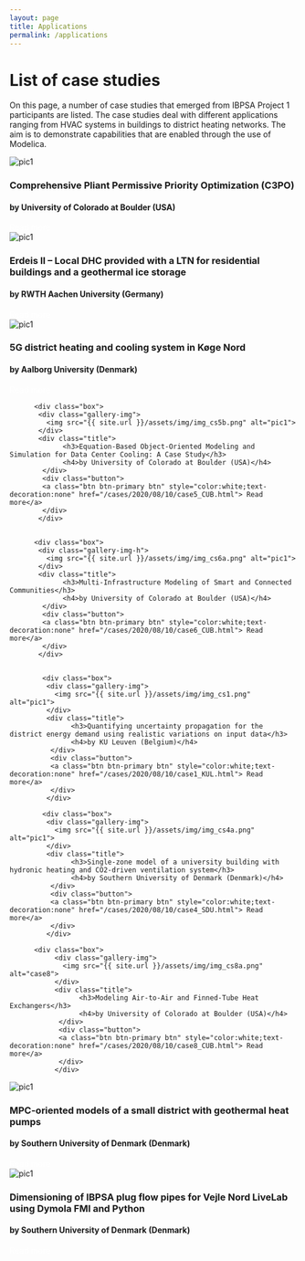 ```yaml
---
layout: page
title: Applications
permalink: /applications
---
```


<h1>List of case studies</h1>
<p>On this page, a number of case studies that emerged from IBPSA Project 1 participants are listed. The case studies deal with different applications ranging from HVAC systems in buildings to district heating networks. The aim is to demonstrate capabilities that are enabled through the use of Modelica.</p>



<head>
<meta name="viewport" content="width=device-width, initial-scale=1">
  <style>
  .carousel-inner > .item > img,
  .carousel-inner > .item > a > img {
    width: 75%;
    margin: auto;
  }
  </style>
  <link rel="stylesheet" href="http://localhost:4000/assets/css/flexbox.css">
</head>
<body>




<div class="gallery-links">


<div class="box">
  <div class="gallery-img-h">
    <img src="{{ site.url }}/assets/img/img_cs7a.png" alt="pic1">
  </div>
  <div class="title">
        <h3>Comprehensive Pliant Permissive Priority Optimization (C3PO)</h3>
        <h4>by University of Colorado at Boulder (USA)</h4>
   </div>
   <div class="button">
   <a class="btn btn-primary btn" style="color:white;text-decoration:none" href="/cases/2020/08/10/case7_CUB.html"> Read more</a>
   </div>
  </div>




  <div class="box">
        <div class="gallery-img">
          <img src="{{ site.url }}/assets/img/img_cs9a.png" alt="pic1">
        </div>
        <div class="title">
            <h3>Erdeis II – Local DHC provided with a LTN for residential buildings and a geothermal ice storage</h3>
            <h4>by RWTH Aachen University (Germany)</h4>
          </div>
          <div class="button">
             <a class="btn btn-primary btn" style="color:white;text-decoration:none" href="/cases/2020/08/10/case9_ACH.html"> Read more</a>
          </div>
      </div>

  <div class="box">
        <div class="gallery-img">
          <img src="{{ site.url }}/assets/img/img_cs10a.png" alt="pic1">
        </div>
        <div class="title">
          <h3>5G district heating and cooling system in Køge Nord</h3>
          <h4>by Aalborg University (Denmark)</h4>
          </div>
          <div class="button">
            <a class="btn btn-primary btn" style="color:white;text-decoration:none" href="/cases/2020/08/10/case10_AAU.html"> Read more</a>
            </div>
          </div>

          <div class="box">
           <div class="gallery-img">
             <img src="{{ site.url }}/assets/img/img_cs5b.png" alt="pic1">
           </div>
           <div class="title">
                 <h3>Equation-Based Object-Oriented Modeling and Simulation for Data Center Cooling: A Case Study</h3>
                 <h4>by University of Colorado at Boulder (USA)</h4>
            </div>
            <div class="button">
            <a class="btn btn-primary btn" style="color:white;text-decoration:none" href="/cases/2020/08/10/case5_CUB.html"> Read more</a>
            </div>
           </div>


          <div class="box">
           <div class="gallery-img-h">
             <img src="{{ site.url }}/assets/img/img_cs6a.png" alt="pic1">
           </div>
           <div class="title">
                 <h3>Multi-Infrastructure Modeling of Smart and Connected Communities</h3>
                 <h4>by University of Colorado at Boulder (USA)</h4>
            </div>
            <div class="button">
            <a class="btn btn-primary btn" style="color:white;text-decoration:none" href="/cases/2020/08/10/case6_CUB.html"> Read more</a>
            </div>
           </div>


            <div class="box">
             <div class="gallery-img">
               <img src="{{ site.url }}/assets/img/img_cs1.png" alt="pic1">
             </div>
             <div class="title">
                   <h3>Quantifying uncertainty propagation for the district energy demand using realistic variations on input data</h3>
                   <h4>by KU Leuven (Belgium)</h4>
              </div>
              <div class="button">
              <a class="btn btn-primary btn" style="color:white;text-decoration:none" href="/cases/2020/08/10/case1_KUL.html"> Read more</a>
              </div>
             </div>

            <div class="box">
             <div class="gallery-img">
               <img src="{{ site.url }}/assets/img/img_cs4a.png" alt="pic1">
             </div>
             <div class="title">
                   <h3>Single-zone model of a university building with hydronic heating and CO2-driven ventilation system</h3>
                   <h4>by Southern University of Denmark (Denmark)</h4>
              </div>
              <div class="button">
              <a class="btn btn-primary btn" style="color:white;text-decoration:none" href="/cases/2020/08/10/case4_SDU.html"> Read more</a>
              </div>
             </div>

          <div class="box">
               <div class="gallery-img">
                 <img src="{{ site.url }}/assets/img/img_cs8a.png" alt="case8">
               </div>
               <div class="title">
                     <h3>Modeling Air-to-Air and Finned-Tube Heat Exchangers</h3>
                     <h4>by University of Colorado at Boulder (USA)</h4>
                </div>
                <div class="button">
                <a class="btn btn-primary btn" style="color:white;text-decoration:none" href="/cases/2020/08/10/case8_CUB.html"> Read more</a>
                </div>
               </div>





 <div class="box">
  <div class="gallery-img">
    <img src="{{ site.url }}/assets/img/img_cs2b.png" alt="pic1">
  </div>
  <div class="title">
        <h3>MPC-oriented models of a small district with geothermal heat pumps</h3>
        <h4>by Southern University of Denmark (Denmark)</h4>
   </div>
   <div class="button">
   <a class="btn btn-primary btn" style="color:white;text-decoration:none" href="/cases/2020/08/10/case2_SDU.html"> Read more</a>
   </div>
  </div>


 <div class="box">
  <div class="gallery-img">
    <img src="{{ site.url }}/assets/img/img_cs3c.png" alt="pic1">
  </div>
  <div class="title">
        <h3>Dimensioning of IBPSA plug flow pipes for Vejle Nord LiveLab using Dymola FMI and Python</h3>
        <h4>by Southern University of Denmark (Denmark)</h4>
   </div>
   <div class="button">
  <a class="btn btn-primary btn" style="color:white;text-decoration:none" href="/cases/2020/08/10/case3_SDU.html"> Read more</a>
   </div>
  </div>










 <!-- Three fake items to align left last row -->
<div class="box_hid">
</div>

<div class="box_hid">
</div>

<div class="box_hid">
</div>


</div>



</body>
